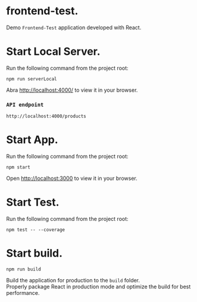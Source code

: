 # frontend-test.
Demo `Frontend-Test` application developed with React.

# Start Local Server.
Run the following command from the project root:

`npm run serverLocal`

Abra [http://localhost:4000/](http://localhost:4000/) to view it in your browser.

### `API endpoint`
`http://localhost:4000/products`

# Start App.
Run the following command from the project root:

`npm start`  

Open [http://localhost:3000](http://localhost:3000) to view it in your browser.

# Start Test.
Run the following command from the project root:

`npm test -- --coverage`

# Start build.

`npm run build`

Build the application for production to the `build` folder.\
Properly package React in production mode and optimize the build for best performance.
